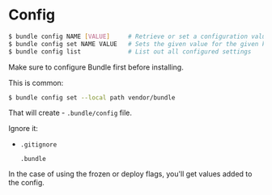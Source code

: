 # Config

```sh
$ bundle config NAME [VALUE]     # Retrieve or set a configuration value
$ bundle config set NAME VALUE   # Sets the given value for the given key
$ bundle config list             # List out all configured settings
```


Make sure to configure Bundle first before installing.

This is common:

```sh
$ bundle config set --local path vendor/bundle
```

That will create - `.bundle/config` file.

Ignore it:

- `.gitignore`
    ```
    .bundle
    ```

In the case of using the frozen or deploy flags, you'll get values added to the config.
